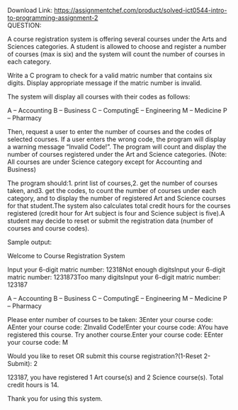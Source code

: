 Download Link: https://assignmentchef.com/product/solved-ict0544-intro-to-programming-assignment-2
<br>
QUESTION:

A course registration system is offering several courses under the Arts and Sciences categories. A student is allowed to choose and register a number of courses (max is six) and the system will count the number of courses in each category.

Write a C program to check for a valid matric number that contains six digits. Display appropriate message if the matric number is invalid.

The system will display all courses with their codes as follows:

A – Accounting B – Business C – ComputingE – Engineering M – Medicine P – Pharmacy

Then, request a user to enter the number of courses and the codes of selected courses. If a user enters the wrong code, the program will display a warning message “Invalid Code!”. The program will count and display the number of courses registered under the Art and Science categories. (Note: All courses are under Science category except for Accounting and Business)

The program should:1. print list of courses,2. get the number of courses taken, and3. get the codes, to count the number of courses under each category, and to display the number of registered Art and Science courses for that student.The system also calculates total credit hours for the courses registered (credit hour for Art subject is four and Science subject is five).A student may decide to reset or submit the registration data (number of courses and course codes).

Sample output:

Welcome to Course Registration System

Input your 6-digit matric number: 12318Not enough digitsInput your 6-digit matric number: 1231873Too many digitsInput your 6-digit matric number: 123187

A – Accounting B – Business C – ComputingE – Engineering M – Medicine P – Pharmacy

Please enter number of courses to be taken: 3Enter your course code: AEnter your course code: ZInvalid Code!Enter your course code: AYou have registered this course. Try another course.Enter your course code: EEnter your course code: M

Would you like to reset OR submit this course registration?(1-Reset 2-Submit): 2

123187, you have registered 1 Art course(s) and 2 Science course(s). Total credit hours is 14.

Thank you for using this system.


